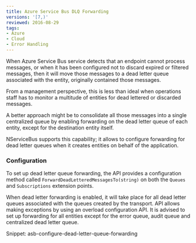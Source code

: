 ```yaml
---
title: Azure Service Bus DLQ Forwarding
versions: '[7,)'
reviewed: 2016-08-29
tags:
- Azure
- Cloud
- Error Handling
---
```


When Azure Service Bus service detects that an endpoint cannot process messages, or when it has been configured not to discard expired or filtered messages, then it will move those messages to a dead letter queue associated with the entity, originally contained those messages.

From a management perspective, this is less than ideal when operations staff has to monitor a multitude of entities for dead lettered or discarded messages.

A better approach might be to consolidate all those messages into a single centralized queue by enabling forwarding on the dead letter queue of each entity, except for the destination entity itself.

NServiceBus supports this capability; it allows to configure forwarding for dead letter queues when it creates entities on behalf of the application.

### Configuration

To set up dead letter queue forwarding, the API provides a configuration method called `ForwardDeadLetteredMessagesTo(string)` on both the `Queues` and `Subscriptions` extension points.

When dead letter forwarding is enabled, it will take place for all dead letter queues associated with the queues created by the transport. API allows making exceptions by using an overload configuration API. It is advised to set up forwarding for all entities except for the error queue, audit queue and centralized dead letter queue.

Snippet: asb-configure-dead-letter-queue-forwarding

